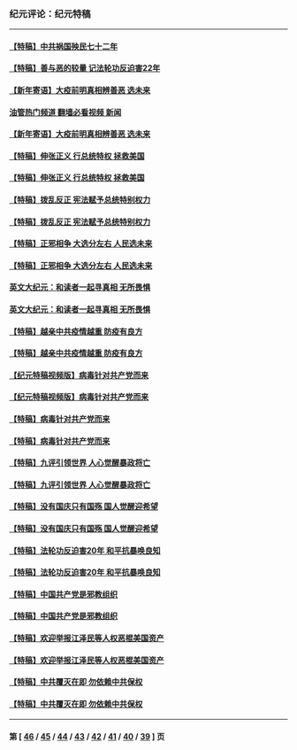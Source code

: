 ### 纪元评论：纪元特稿
---
#### [【特稿】中共祸国殃民七十二年](../../pages/nsc424/n13272607.md?01200330) 
#### [【特稿】善与恶的较量 记法轮功反迫害22年](../../pages/nsc424/n13086597.md?01200330) 
#### [【新年寄语】大疫前明真相辨善恶 选未来](../../pages/nsc424/n12660855.md?01200330) 
#### [油管热门频道 翻墙必看视频 新闻](ok?01200330)
#### [【新年寄语】大疫前明真相辨善恶 选未来](../../pages/nsc424/n12660855.md?01200330) 
#### [【特稿】伸张正义 行总统特权 拯救美国](../../pages/nsc424/n12616806.md?01200330) 
#### [【特稿】伸张正义 行总统特权 拯救美国](../../pages/nsc424/n12616806.md?01200330) 
#### [【特稿】拨乱反正 宪法赋予总统特别权力](../../pages/nsc424/n12598306.md?01200330) 
#### [【特稿】拨乱反正 宪法赋予总统特别权力](../../pages/nsc424/n12598306.md?01200330) 
#### [【特稿】正邪相争 大选分左右 人民选未来](../../pages/nsc424/n12545208.md?01200330) 
#### [【特稿】正邪相争 大选分左右 人民选未来](../../pages/nsc424/n12545208.md?01200330) 
#### [英文大纪元：和读者一起寻真相 无所畏惧](../../pages/nsc424/n12542027.md?01200330) 
#### [英文大纪元：和读者一起寻真相 无所畏惧](../../pages/nsc424/n12542027.md?01200330) 
#### [【特稿】越亲中共疫情越重 防疫有良方](../../pages/nsc424/n12042989.md?01200330) 
#### [【特稿】越亲中共疫情越重 防疫有良方](../../pages/nsc424/n12042989.md?01200330) 
#### [【纪元特稿视频版】病毒针对共产党而来](../../pages/nsc424/n11977328.md?01200330) 
#### [【纪元特稿视频版】病毒针对共产党而来](../../pages/nsc424/n11977328.md?01200330) 
#### [【特稿】病毒针对共产党而来](../../pages/nsc424/n11928818.md?01200330) 
#### [【特稿】病毒针对共产党而来](../../pages/nsc424/n11928818.md?01200330) 
#### [【特稿】九评引领世界 人心觉醒暴政将亡](../../pages/nsc424/n11660496.md?01200330) 
#### [【特稿】九评引领世界 人心觉醒暴政将亡](../../pages/nsc424/n11660496.md?01200330) 
#### [【特稿】没有国庆只有国殇 国人觉醒迎希望](../../pages/nsc424/n11549354.md?01200330) 
#### [【特稿】没有国庆只有国殇 国人觉醒迎希望](../../pages/nsc424/n11549354.md?01200330) 
#### [【特稿】法轮功反迫害20年 和平抗暴唤良知](../../pages/nsc424/n11389135.md?01200330) 
#### [【特稿】法轮功反迫害20年 和平抗暴唤良知](../../pages/nsc424/n11389135.md?01200330) 
#### [【特稿】中国共产党是邪教组织](../../pages/nsc424/n11355551.md?01200330) 
#### [【特稿】中国共产党是邪教组织](../../pages/nsc424/n11355551.md?01200330) 
#### [【特稿】欢迎举报江泽民等人权恶棍美国资产](../../pages/nsc424/n11303040.md?01200330) 
#### [【特稿】欢迎举报江泽民等人权恶棍美国资产](../../pages/nsc424/n11303040.md?01200330) 
#### [【特稿】中共覆灭在即 勿依赖中共保权](../../pages/nsc424/n11278510.md?01200330) 
#### [【特稿】中共覆灭在即 勿依赖中共保权](../../pages/nsc424/n11278510.md?01200330) 

---
#### 第 [ [46](./46.md?01200330) / [45](./45.md?01200330) / [44](./44.md?01200330) / [43](./43.md?01200330) / [42](./42.md?01200330) / [41](./41.md?01200330) / [40](./40.md?01200330) / [39](./39.md?01200330) ] 页
